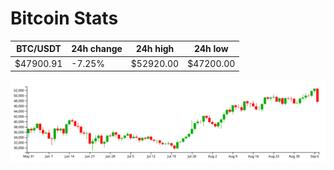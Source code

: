 # Bitcoin Stats

BTC/USDT|24h change|24h high|24h low|
|---|---|---|---|
|$47900.91|-7.25%|$52920.00|$47200.00|

<img src="./chart.svg">
